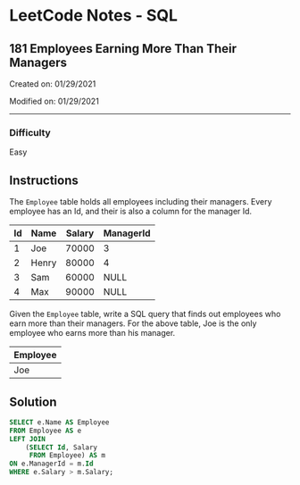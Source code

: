 # LeetCode Notes - SQL

## 181 Employees Earning More Than Their Managers

Created on: 01/29/2021

Modified on: 01/29/2021

---

### Difficulty

Easy

## Instructions

The `Employee` table holds all employees including their managers. Every employee has an Id, and their is also a column for the manager Id.

| Id | Name  | Salary | ManagerId |
| -- | ----- | ------ | --------- |
| 1  | Joe   | 70000  | 3         |
| 2  | Henry | 80000  | 4         |
| 3  | Sam   | 60000  | NULL      |
| 4  | Max   | 90000  | NULL      |

Given the `Employee` table, write a SQL query that finds out employees who earn more than their managers. For the above table, Joe is the only employee who earns more than his manager.

| Employee |
| -------- |
| Joe      |

## Solution

``` sql
SELECT e.Name AS Employee
FROM Employee AS e
LEFT JOIN 
    (SELECT Id, Salary
     FROM Employee) AS m
ON e.ManagerId = m.Id
WHERE e.Salary > m.Salary;
```